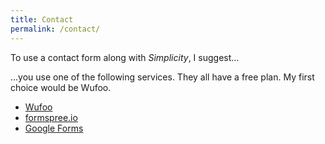 ```yaml
---
title: Contact
permalink: /contact/
---
```

To use a contact form along with *Simplicity*, I suggest…

…you use one of the following services. They all have a free plan. My first choice would be Wufoo.

- [Wufoo](http://www.wufoo.com/)
- [formspree.io](http://formspree.io/)
- [Google Forms](https://www.google.de/intl/en/forms/about/)